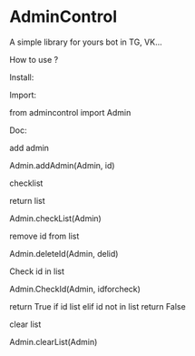 # AdminControl


A simple library for yours bot in TG, VK...

How to use ?

Install:


Import: 

from admincontrol import Admin

Doc:

add admin

Admin.addAdmin(Admin, id)

checklist 

return list 

Admin.checkList(Admin)

remove id from list

Admin.deleteId(Admin, delid)


Check id in list 

Admin.CheckId(Admin, idforcheck)

return True if id list
elif id not in list return False

clear list

Admin.clearList(Admin)


